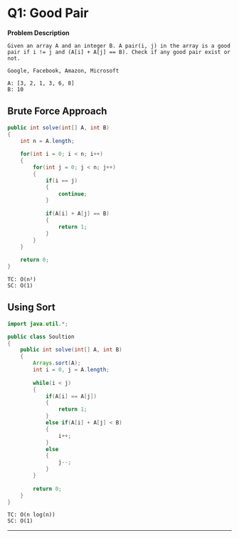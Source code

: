 # Q1: Good Pair

**Problem Description**

```
Given an array A and an integer B. A pair(i, j) in the array is a good pair if i != j and (A[i] + A[j] == B). Check if any good pair exist or not.
```
~~~
Google, Facebook, Amazon, Microsoft
~~~

~~~
A: [3, 2, 1, 3, 6, 8]
B: 10
~~~

## Brute Force Approach

```java
public int solve(int[] A, int B) 
{
	int n = A.length;
	
	for(int i = 0; i < n; i++)
	{
		for(int j = 0; j < n; j++)
		{
			if(i == j)
			{
				continue;
			}
				  
			if(A[i] + A[j] == B)
			{
				return 1;
			}
		}
	}
	
	return 0;
}
```

~~~
TC: O(n²)
SC: O(1)
~~~

## Using Sort

```java
import java.util.*;

public class Soultion 
{
	public int solve(int[] A, int B) 
	{
		Arrays.sort(A);
		int i = 0, j = A.length;
		
		while(i < j)
		{
			if(A[i] == A[j])
			{
				return 1;
			}
			else if(A[i] + A[j] < B)
			{
				i++;
			}
			else
			{
				j--;
			}
		}
		
		return 0;
	}
}
```

~~~
TC: O(n log(n))
SC: O(1)
~~~

---
